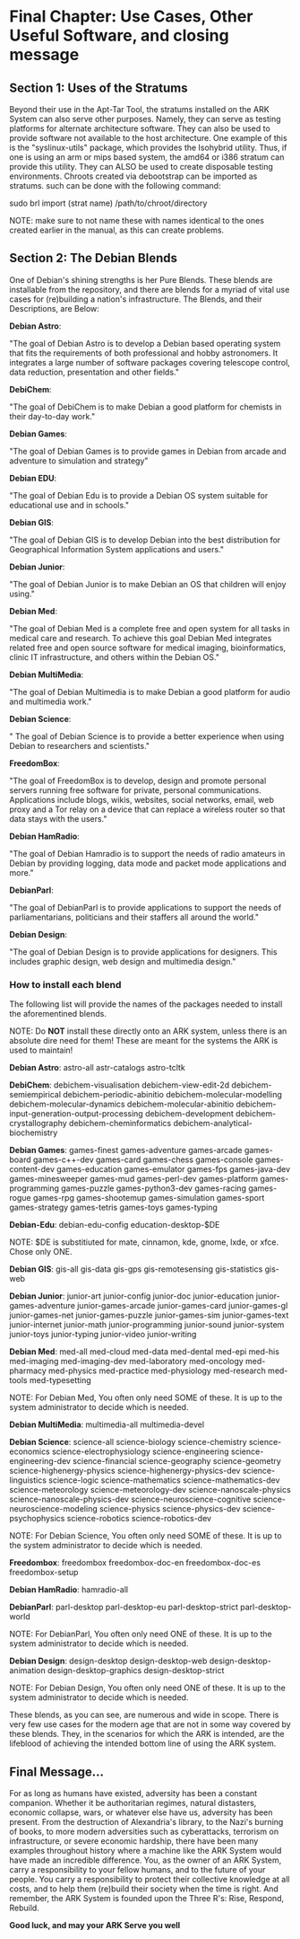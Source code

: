 # **Final Chapter: Use Cases, Other Useful Software, and closing message**
## Section 1: Uses of the Stratums
Beyond their use in the Apt-Tar Tool, the stratums installed on the ARK System can also serve other purposes. Namely, they can serve as testing platforms for alternate architecture software. They can also be used to provide software not available to the host architecture. One example of this is the "syslinux-utils" package, which provides the Isohybrid utility. Thus, if one is using an arm or mips based system, the amd64 or i386 stratum can provide this utility. They can ALSO be used to create disposable testing environments. Chroots created via debootstrap can be imported as stratums. such can be done with the following command: 

sudo brl import (strat name) /path/to/chroot/directory


NOTE: make sure to not name these with names identical to the ones created earlier in the manual, as this can create problems. 

## Section 2: The Debian Blends
One of Debian's shining strengths is her Pure Blends. These blends are installable from the repository, and there are blends for a myriad of vital use cases for (re)building a nation's infrastructure. The Blends, and their Descriptions, are Below: 

**Debian Astro**: 

"The goal of Debian Astro is to develop a Debian based operating system that fits the requirements of both professional and hobby astronomers. It integrates a large number of software packages covering telescope control, data reduction, presentation and other fields."

**DebiChem**: 

"The goal of DebiChem is to make Debian a good platform for chemists in their day-to-day work."

**Debian Games**: 

"The goal of Debian Games is to provide games in Debian from arcade and adventure to simulation and strategy"

**Debian EDU**: 

"The goal of Debian Edu is to provide a Debian OS system suitable for educational use and in schools." 

**Debian GIS**: 

"The goal of Debian GIS is to develop Debian into the best distribution for Geographical Information System applications and users."

**Debian Junior**: 

"The goal of Debian Junior is to make Debian an OS that children will enjoy using."

**Debian Med**: 

"The goal of Debian Med is a complete free and open system for all tasks in medical care and research. To achieve this goal Debian Med integrates related free and open source software for medical imaging, bioinformatics, clinic IT infrastructure, and others within the Debian OS."

**Debian MultiMedia**: 

"The goal of Debian Multimedia is to make Debian a good platform for audio and multimedia work."

**Debian Science**: 

" The goal of Debian Science is to provide a better experience when using Debian to researchers and scientists."

**FreedomBox**: 

"The goal of FreedomBox is to develop, design and promote personal servers running free software for private, personal communications. Applications include blogs, wikis, websites, social networks, email, web proxy and a Tor relay on a device that can replace a wireless router so that data stays with the users."

**Debian HamRadio**:

"The goal of Debian Hamradio is to support the needs of radio amateurs in Debian by providing logging, data mode and packet mode applications and more."

**DebianParl**: 

"The goal of DebianParl is to provide applications to support the needs of parliamentarians, politicians and their staffers all around the world."

**Debian Design**: 

"The goal of Debian Design is to provide applications for designers. This includes graphic design, web design and multimedia design."



### How to install each blend
The following list will provide the names of the packages needed to install the aforementined blends. 

NOTE: Do **NOT** install these directly onto an ARK system, unless there is an absolute dire need for them! These are meant for the systems the ARK is used to maintain!

**Debian Astro**: astro-all astr-catalogs astro-tcltk

**DebiChem**:  debichem-visualisation debichem-view-edit-2d debichem-semiempirical debichem-periodic-abinitio debichem-molecular-modelling debichem-molecular-dynamics debichem-molecular-abinitio debichem-input-generation-output-processing debichem-development debichem-crystallography debichem-cheminformatics debichem-analytical-biochemistry

**Debian Games**: games-finest games-adventure games-arcade games-board games-c++-dev games-card games-chess games-console games-content-dev games-education games-emulator games-fps games-java-dev games-minesweeper games-mud games-perl-dev games-platform games-programming games-puzzle games-python3-dev games-racing games-rogue games-rpg games-shootemup games-simulation games-sport games-strategy games-tetris games-toys games-typing

**Debian-Edu**: debian-edu-config education-desktop-$DE

NOTE: $DE is substitiuted for mate, cinnamon, kde, gnome, lxde, or xfce. Chose only ONE. 


**Debian GIS**: gis-all gis-data gis-gps gis-remotesensing gis-statistics gis-web

**Debian Junior**: junior-art junior-config junior-doc junior-education junior-games-adventure junior-games-arcade junior-games-card junior-games-gl junior-games-net junior-games-puzzle junior-games-sim junior-games-text junior-internet junior-math junior-programming junior-sound junior-system junior-toys junior-typing junior-video junior-writing 

**Debian Med**: med-all med-cloud med-data med-dental med-epi med-his med-imaging med-imaging-dev med-laboratory med-oncology med-pharmacy med-physics med-practice med-physiology med-research med-tools med-typesetting 

NOTE: For Debian Med, You often only need SOME of these. It is up to the system administrator to decide which is needed.

**Debian MultiMedia**: multimedia-all multimedia-devel 

**Debian Science**: science-all science-biology science-chemistry science-economics science-electrophysiology science-engineering science-engineering-dev science-financial science-geography science-geometry science-highenergy-physics science-highenergy-physics-dev science-linguistics science-logic science-mathematics science-mathematics-dev science-meteorology science-meteorology-dev science-nanoscale-physics science-nanoscale-physics-dev science-neuroscience-cognitive science-neuroscience-modeling science-physics science-physics-dev science-psychophysics science-robotics science-robotics-dev 

NOTE: For Debian Science, You often only need SOME of these. It is up to the system administrator to decide which is needed.

**Freedombox**: freedombox freedombox-doc-en freedombox-doc-es freedombox-setup

**Debian HamRadio**: hamradio-all 

**DebianParl**: parl-desktop parl-desktop-eu parl-desktop-strict parl-desktop-world

NOTE: For DebianParl, You often only need ONE of these. It is up to the system administrator to decide which is needed. 

**Debian Design**: design-desktop design-desktop-web design-desktop-animation design-desktop-graphics design-desktop-strict 

NOTE: For Debian Design, You often only need ONE of these. It is up to the system administrator to decide which is needed. 


These blends, as you can see, are numerous and wide in scope. There is very few use cases for the modern age that are not in some way covered by these blends. They, in the scenarios for which the ARK is intended, are the lifeblood of achieving the intended bottom line of using the ARK system. 

## Final Message...
    
For as long as humans have existed, adversity has been a constant companion. Whether it be authoritarian regimes, natural distasters, economic 
collapse, wars, or whatever else have us, adversity has been present. From the destruction of Alexandria's library, to the Nazi's burning of books, to more 
modern adversities such as cyberattacks, terrorism on infrastructure, or severe economic hardship, there have been many examples throughout history where a 
machine like the ARK System would have made an incredible difference. You, as the owner of an ARK System, carry a responsibility to your fellow humans, and 
to the future of your people. You carry a responsibility to protect their collective knowledge at all costs, and to help them (re)build their society when 
the time is right. And remember, the ARK System is founded upon the Three R's: Rise, Respond, Rebuild. 
                                 
**Good luck, and may your ARK Serve you well** 
